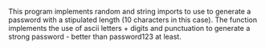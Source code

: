This program implements random and string imports to use to generate a password with a stipulated length (10 characters in this case). The function implements the use of ascii letters + digits and punctuation to generate a strong password - better than password123 at least.
